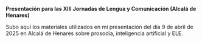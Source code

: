 **Presentación para las XIII Jornadas de Lengua y Comunicación (Alcalá de Henares)**

Subo aquí los materiales utilizados en mi presentación del día 9 de abril de 2025 en Alcalá de Henares sobre prosodia, inteligencia artificial y ELE.



